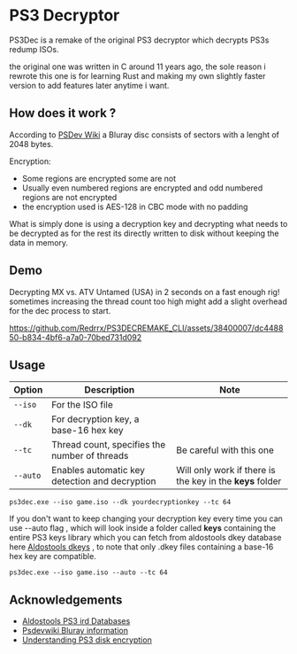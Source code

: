 # PS3 Decryptor

PS3Dec is a remake of the original PS3 decryptor which decrypts PS3s redump ISOs.

the original one was written in C  around 11 years ago, the sole reason i rewrote this one is for learning Rust and making my own slightly faster version to add features later anytime i want.


## How does it work ?

According to [PSDev Wiki](https://www.psdevwiki.com/ps3/Bluray_disc)
a Bluray disc consists of sectors with a lenght of
2048 bytes.

Encryption:

- Some regions are encrypted some are not
- Usually even numbered regions are encrypted and odd numbered regions are not encrypted
- the encryption used is AES-128 in CBC mode with no padding

What is simply done is using a decryption key and decrypting what needs to be decrypted as for the rest its directly
written to disk without
keeping the data in memory.


## Demo

Decrypting MX vs. ATV Untamed (USA) in 2 seconds on a fast enough rig! sometimes increasing the thread count too high might add a slight overhead for the dec process to start.


https://github.com/Redrrx/PS3DECREMAKE_CLI/assets/38400007/dc448850-b834-4bf6-a7a0-70bed731d092



## Usage

| Option | Description                                    | Note                       |
|--------|------------------------------------------------|----------------------------|
| `--iso`| For the ISO file                               |                            |
| `--dk` | For decryption key, a base-16 hex key          |                            |
| `--tc` | Thread count, specifies the number of threads  | Be careful with this one   |
| `--auto`| Enables automatic key detection and decryption| Will only work if there is the key in the **keys** folder|


```
ps3dec.exe --iso game.iso --dk yourdecryptionkey --tc 64
```

If you don't want to keep changing your decryption key every time you can use --auto flag , which will look
inside a folder called **keys** containing the entire PS3 keys library which you can fetch from aldostools dkey database
here  [Aldostools dkeys](https://ps3.aldostools.org/dkey.html)  , to note that only .dkey files containing a base-16 hex
key are compatible.

```
ps3dec.exe --iso game.iso --auto --tc 64
```



## Acknowledgements

- [Aldostools PS3 ird Databases](https://ps3.aldostools.org/ird.html)
- [Psdevwiki Bluray information ](https://www.psdevwiki.com/ps3/Bluray_disc)
- [Understanding PS3 disk encryption](https://www.psx-place.com/threads/3k3y-iso-tools-understanding-ps3-disk-encryption.29903/)



